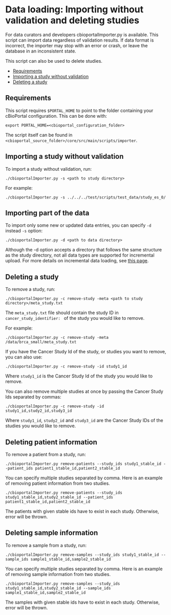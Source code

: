 # Data loading: Importing without validation and deleting studies
For data curators and developers cbioportalImporter.py is available. This script can import data regardless of validation results. If data format is incorrect, the importer may stop with an error or crash, or leave the database in an inconsistent state.

This script can also be used to delete studies.

- [Requirements](#requirements)
- [Importing a study without validation](#importing-a-study-without-validation)
- [Deleting a study](#deleting-a-study)

## Requirements
This script requires `$PORTAL_HOME` to point to the folder containing your
cBioPortal configuration. This can be done with:
```
export PORTAL_HOME=<cbioportal_configuration_folder>
```

The script itself can be found in `<cbioportal_source_folder>/core/src/main/scripts/importer`.

## Importing a study without validation 
To import a study without validation, run: 
```
./cbioportalImporter.py -s <path to study directory>
```

For example:
```
./cbioportalImporter.py -s ../../../test/scripts/test_data/study_es_0/
```

## Importing part of the data
To import only some new or updated data entries, you can specify `-d` instead `-s` option:
```
./cbioportalImporter.py -d <path to data directory>
```
Although the -d option accepts a directory that follows the same structure as the study directory, not all data types are supported for incremental upload.
For more details on incremental data loading, see [this page](./Incremental-Data-Loading.md).

## Deleting a study
To remove a study, run: 
```
./cbioportalImporter.py -c remove-study -meta <path to study directory>/meta_study.txt
```
The `meta_study.txt` file should contain the study ID in `cancer_study_identifier: ` of the study you would like to remove.

For example:
```
./cbioportalImporter.py -c remove-study -meta /data/brca_small/meta_study.txt
```

If you have the Cancer Study Id of the study, or studies you want to remove, you can also use:
```
./cbioportalImporter.py -c remove-study -id study1_id
```
Where `study1_id` is the Cancer Study Id of the study you would like to remove.

You can also remove multiple studies at once by passing the Cancer Study Ids separated by commas:
```
./cbioportalImporter.py -c remove-study -id study1_id,study2_id,study3_id
```
Where `study1_id`, `study2_id` and `study3_id` are the Cancer Study IDs of the studies you would like to remove.

## Deleting patient information

To remove a patient from a study, run:
```
./cbioportalImporter.py remove-patients --study_ids study1_stable_id --patient_ids patient1_stable_id,patient2_stable_id
```

You can specify multiple studies separated by comma. Here is an example of removing patient information from two studies.
```
./cbioportalImporter.py remove-patients --study_ids study1_stable_id,study2_stable_id --patient_ids patient1_stable_id,patient2_stable_id
```

The patients with given stable ids have to exist in each study. Otherwise, error will be thrown.

## Deleting sample information

To remove a sample from a study, run:
```
./cbioportalImporter.py remove-samples --study_ids study1_stable_id --sample_ids sample1_stable_id,sample2_stable_id
```

You can specify multiple studies separated by comma. Here is an example of removing sample information from two studies.
```
./cbioportalImporter.py remove-samples --study_ids study1_stable_id,study2_stable_id --sample_ids sample1_stable_id,sample2_stable_id
```

The samples with given stable ids have to exist in each study. Otherwise, error will be thrown.
